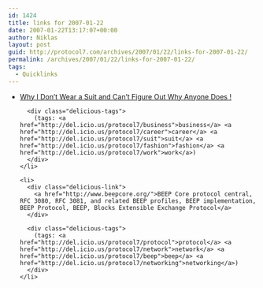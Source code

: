 ```yaml
---
id: 1424
title: links for 2007-01-22
date: 2007-01-22T13:17:07+00:00
author: Niklas
layout: post
guid: http://protocol7.com/archives/2007/01/22/links-for-2007-01-22/
permalink: /archives/2007/01/22/links-for-2007-01-22/
tags:
  - Quicklinks
---
```

<div class='microid-adb34db30264a435b6b2bf8c45ee4c30cf249d97'>
  <ul class="delicious">
    <li>
      <div class="delicious-link">
        <a href="http://www.blogmaverick.com/2007/01/16/why-i-dont-wear-a-suit-and-cant-figure-out-why-anyone-does/">Why I Don&#8217;t Wear a Suit and Can&#8217;t Figure Out Why Anyone Does !</a>
      </div>
      
      <div class="delicious-tags">
        (tags: <a href="http://del.icio.us/protocol7/business">business</a> <a href="http://del.icio.us/protocol7/career">career</a> <a href="http://del.icio.us/protocol7/suit">suit</a> <a href="http://del.icio.us/protocol7/fashion">fashion</a> <a href="http://del.icio.us/protocol7/work">work</a>)
      </div>
    </li>
    
    <li>
      <div class="delicious-link">
        <a href="http://www.beepcore.org/">BEEP Core protocol central, RFC 3080, RFC 3081, and related BEEP profiles, BEEP implementation, BEEP Protocol, BEEP, Blocks Extensible Exchange Protocol</a>
      </div>
      
      <div class="delicious-tags">
        (tags: <a href="http://del.icio.us/protocol7/protocol">protocol</a> <a href="http://del.icio.us/protocol7/network">network</a> <a href="http://del.icio.us/protocol7/beep">beep</a> <a href="http://del.icio.us/protocol7/networking">networking</a>)
      </div>
    </li>
  </ul>
</div>